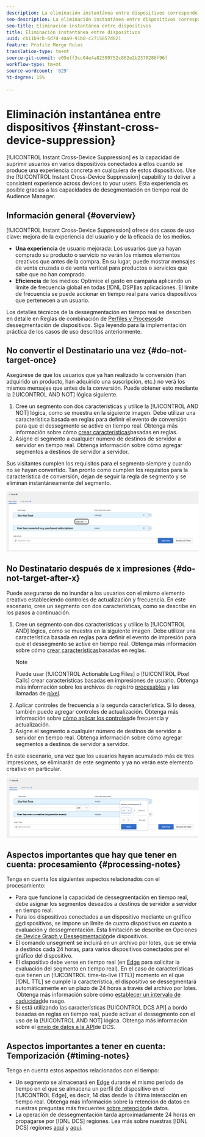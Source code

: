 ```yaml
---
description: La eliminación instantánea entre dispositivos corresponde a la capacidad de eliminar usuarios de varios dispositivos a la vez, siempre que los usuarios estén conectados a ellos, cuando en uno de los dispositivos se produce una experiencia particular. Utilice esta capacidad para ofrecer a los usuarios una experiencia coherente en distintos dispositivos. Esta experiencia es posible gracias a las capacidades de desegmentación en tiempo real de Audience Manager.
seo-description: La eliminación instantánea entre dispositivos corresponde a la capacidad de eliminar usuarios de varios dispositivos a la vez, siempre que los usuarios estén conectados a ellos, cuando en uno de los dispositivos se produce una experiencia particular. Utilice esta capacidad para ofrecer a los usuarios una experiencia coherente en distintos dispositivos. Esta experiencia es posible gracias a las capacidades de desegmentación en tiempo real de Audience Manager.
seo-title: Eliminación instantánea entre dispositivos
title: Eliminación instantánea entre dispositivos
uuid: cb11b9cb-6d7d-4aa9-91b0-c2715857d821
feature: Profile Merge Rules
translation-type: tm+mt
source-git-commit: e05eff3cc04e4a82399752c862e2b2370286f96f
workflow-type: tm+mt
source-wordcount: '829'
ht-degree: 15%

---
```



# Eliminación instantánea entre dispositivos {#instant-cross-device-suppression}

[!UICONTROL Instant Cross-Device Suppression] es la capacidad de suprimir usuarios en varios dispositivos conectados a ellos cuando se produce una experiencia concreta en cualquiera de estos dispositivos. Use the [!UICONTROL Instant Cross-Device Suppression] capability to deliver a consistent experience across devices to your users. Esta experiencia es posible gracias a las capacidades de desegmentación en tiempo real de Audience Manager.

## Información general {#overview}

[!UICONTROL Instant Cross-Device Suppression] ofrece dos casos de uso clave: mejora de la experiencia del usuario y de la eficacia de los medios.

* **Una experiencia** de usuario mejorada: Los usuarios que ya hayan comprado su producto o servicio no verán los mismos elementos creativos que antes de la compra. En su lugar, puede mostrar mensajes de venta cruzada o de venta vertical para productos o servicios que sabe que no han comprado.
* **Eficiencia** de los medios: Optimice el gasto en campaña aplicando un límite de frecuencia global en todas [!DNL DSP]las aplicaciones. El límite de frecuencia se puede accionar en tiempo real para varios dispositivos que pertenecen a un usuario.

Los detalles técnicos de la dessegmentación en tiempo real se describen en detalle en Reglas de combinación de [Perfiles y Procesos](merge-rule-unsegment.md)de dessegmentación de dispositivos. Siga leyendo para la implementación práctica de los casos de uso descritos anteriormente.

## No convertir el Destinatario una vez {#do-not-target-once}

Asegúrese de que los usuarios que ya han realizado la conversión (han adquirido un producto, han adquirido una suscripción, etc.) no verá los mismos mensajes que antes de la conversión. Puede obtener esto mediante la [!UICONTROL AND NOT] lógica siguiente.

1. Cree un segmento con dos características y utilice la [!UICONTROL AND NOT] lógica, como se muestra en la siguiente imagen. Debe utilizar una característica basada en reglas para definir el evento de conversión para que el dessegmento se active en tiempo real. Obtenga más información sobre cómo [crear características](../traits/create-onboarded-rule-based-traits.md)basadas en reglas.
2. Asigne el segmento a cualquier número de destinos de servidor a servidor en tiempo real. Obtenga información sobre cómo agregar segmentos a destinos [](../destinations/add-edit-segments.md)de servidor a servidor.

Sus visitantes cumplen los requisitos para el segmento siempre y cuando no se hayan convertido. Tan pronto como cumplen los requisitos para la característica de conversión, dejan de seguir la regla de segmento y se eliminan instantáneamente del segmento.

![](assets/and_not_use_case.png)

## No Destinatario después de x impresiones {#do-not-target-after-x}

Puede asegurarse de no inundar a los usuarios con el mismo elemento creativo estableciendo controles de actualización y frecuencia. En este escenario, cree un segmento con dos características, como se describe en los pasos a continuación.

1. Cree un segmento con dos características y utilice la [!UICONTROL AND] lógica, como se muestra en la siguiente imagen. Debe utilizar una característica basada en reglas para definir el evento de impresión para que el dessegmento se active en tiempo real. Obtenga más información sobre cómo [crear características](../traits/create-onboarded-rule-based-traits.md)basadas en reglas.
   >[!NOTE]
   >
   >Puede usar [!UICONTROL Actionable Log Files] o [!UICONTROL Pixel Calls] crear características basadas en impresiones de usuario. Obtenga más información sobre los archivos de registro [procesables](../../integration/media-data-integration/actionable-log-files.md) y las llamadas de [píxel](../../integration/media-data-integration/impression-data-pixels.md).
2. Aplicar controles de frecuencia a la segunda característica. Si lo desea, también puede agregar controles de actualización. Obtenga más información sobre [cómo aplicar los controles](../segments/recency-and-frequency.md)de frecuencia y actualización.
3. Asigne el segmento a cualquier número de destinos de servidor a servidor en tiempo real. Obtenga información sobre cómo agregar segmentos a destinos [](../destinations/add-edit-segments.md)de servidor a servidor.

En este escenario, una vez que los usuarios hayan acumulado más de tres impresiones, se eliminarán de este segmento y ya no verán este elemento creativo en particular.

![](assets/impressions_use_case.png)

## Aspectos importantes que hay que tener en cuenta: procesamiento {#processing-notes}

Tenga en cuenta los siguientes aspectos relacionados con el procesamiento:

* Para que funcione la capacidad de dessegmentación en tiempo real, debe asignar los segmentos deseados a destinos de servidor a servidor en tiempo real.
* Para los dispositivos conectados a un dispositivo mediante un gráfico [de](profile-link-use-case.md#recommendations)dispositivos, se impone un límite de cuatro dispositivos en cuanto a evaluación y dessegmentación. Esta limitación se describe en Opciones [de Device Graph y Dessegmentación](merge-rule-unsegment.md#device-graph-options-unsegmentation)de dispositivos. &#x200B;
* El comando unsegment se incluirá en un archivo por lotes, que se envía a destinos cada 24 horas, para varios dispositivos conectados por el gráfico del dispositivo.
* El dispositivo debe verse en tiempo real (en [Edge](../../reference/system-components/components-edge.md) para solicitar la evaluación del segmento en tiempo real). En el caso de características que tienen un [!UICONTROL time-to-live (TTL)] momento en el que [!DNL TTL] se cumple la característica, el dispositivo se dessegmentará automáticamente en un plazo de 24 horas a través del archivo por lotes. &#x200B; Obtenga más información sobre cómo [establecer un intervalo de caducidad](../traits/create-onboarded-rule-based-traits.md#set-expiration-interval)de rasgo.
* Si está utilizando las características [!UICONTROL DCS API] a bordo basadas en reglas en tiempo real, puede activar el dessegmento con el uso de la [!UICONTROL AND NOT] lógica. Obtenga más información sobre el [envío de datos a la API](../../api/dcs-intro/dcs-event-calls/dcs-url-send.md)de DCS. &#x200B;

## Aspectos importantes a tener en cuenta: Temporización {#timing-notes}

Tenga en cuenta estos aspectos relacionados con el tiempo:

* Un segmento se almacenará en [Edge](../../reference/system-components/components-edge.md) durante el mismo período de tiempo en el que se almacena un perfil del dispositivo en el [!UICONTROL Edge], es decir, 14 días desde la última interacción en tiempo real. Obtenga más información sobre la retención de datos en nuestras preguntas más frecuentes [sobre retención](../../faq/faq-privacy.md#data-retention-faq)de datos.
* La operación de dessegmentación tarda aproximadamente 24 horas en propagarse por [!DNL DCS] regiones. Lea más sobre nuestras [!DNL DCS] regiones [aquí](../..//reference/system-components/components-data-collection.md) y [aquí](../../api/dcs-intro/dcs-api-reference/dcs-regions.md).
